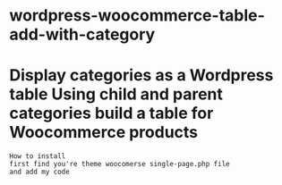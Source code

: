 # wordpress-woocommerce-table-add-with-category
 <h1>Display categories as a Wordpress table Using child and parent categories build a table for Woocommerce products</h1>

    How to install
    first find you're theme woocomerse single-page.php file 
    and add my code 
